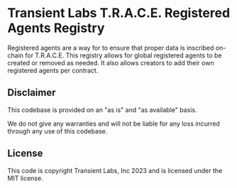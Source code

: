 # Transient Labs T.R.A.C.E. Registered Agents Registry
Registered agents are a way for to ensure that proper data is inscribed on-chain for T.R.A.C.E. This registry allows for global registered agents to be created or removed as needed. It also allows creators to add their own registered agents per contract.

## Disclaimer
This codebase is provided on an "as is" and "as available" basis.

We do not give any warranties and will not be liable for any loss incurred through any use of this codebase.

## License
This code is copyright Transient Labs, Inc 2023 and is licensed under the MIT license.